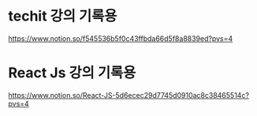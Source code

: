 # techit 강의 기록용
https://www.notion.so/f545536b5f0c43ffbda66d5f8a8839ed?pvs=4
# React Js 강의 기록용
https://www.notion.so/React-JS-5d6ecec29d7745d0910ac8c38465514c?pvs=4 
